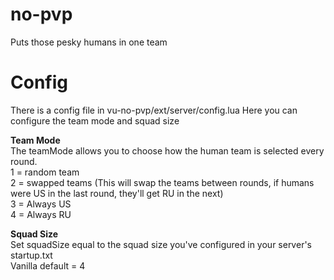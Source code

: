 # no-pvp
Puts those pesky humans in one team

# Config
There is a config file in vu-no-pvp/ext/server/config.lua
Here you can configure the team mode and squad size

**Team Mode**  
The teamMode allows you to choose how the human team is selected every round.  
1 = random team  
2 = swapped teams (This will swap the teams between rounds, if humans were US in the last round, they'll get RU in the next)   
3 = Always US  
4 = Always RU  

**Squad Size**  
Set squadSize equal to the squad size you've configured in your server's startup.txt  
Vanilla default = 4
